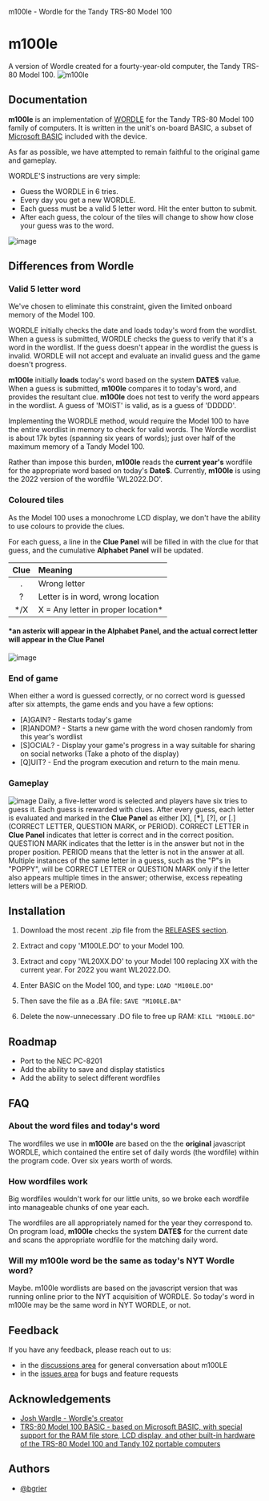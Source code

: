m100le - Wordle for the Tandy TRS-80 Model 100  
# m100le
A version of Wordle created for a fourty-year-old computer, the Tandy TRS-80 Model 100.
![m100le](https://user-images.githubusercontent.com/14062627/157380662-b14b5225-cd50-479e-8fc5-f1fa1faf0162.png)

## Documentation
**m100le** is an implementation of [WORDLE](https://en.wikipedia.org/wiki/Wordle) for the Tandy TRS-80 Model 100 family of computers. It is written in the unit's on-board BASIC, a subset of [Microsoft BASIC](https://en.wikipedia.org/wiki/Microsoft_BASIC) included with the device.

As far as possible, we have attempted to remain faithful to the original game and gameplay. 

WORDLE'S instructions are very simple:
- Guess the WORDLE in 6 tries.
- Every day you get a new WORDLE.
- Each guess must be a valid 5 letter word. Hit the enter button to submit.
- After each guess, the colour of the tiles will change to show how close your guess was to the word.

![image](https://user-images.githubusercontent.com/14062627/159618578-ef980bb7-de0f-47d1-a496-b3f191d9700f.png)

## Differences from Wordle
### Valid 5 letter word
We've chosen to eliminate this constraint, given the limited onboard memory of the Model 100. 

WORDLE initially checks the date and loads today's word from the wordlist. When a guess is submitted, WORDLE checks the guess to verify that it's a word in the wordlist. If the guess doesn't appear in the wordlist the guess is invalid. WORDLE will not accept and evaluate an invalid guess and the game doesn't progress.

**m100le** initially **loads** today's word based on the system **DATE$** value. When a guess is submitted, **m100le** compares it to today's word, and provides the resultant clue. **m100le** does not test to verify the word appears in the wordlist. A guess of 'MOIST' is valid, as is a guess of 'DDDDD'.

Implementing the WORDLE method, would require the Model 100 to have the entire wordlist in memory to check for valid words. The Wordle wordlist is about 17k bytes (spanning six years of words);  just over half of the maximum memory of a Tandy Model 100. 

Rather than impose this burden, **m100le** reads the **current year's** wordfile for the appropriate word based on today's **Date$**. Currently, **m100le** is using the 2022 version of the wordfile 'WL2022.DO'.



### Coloured tiles
As the Model 100 uses a monochrome LCD display, we don't have the ability to use colours to provide the clues. 

For each guess, a line in the **Clue Panel** will be filled in with the clue for that guess, and the cumulative **Alphabet Panel** will be updated.

| Clue | Meaning             |
|:----:|:-------------------|
|   .  | Wrong letter        |
|   ?  | Letter is in word, wrong location   |
|  */X | X = Any letter in proper location* | 

#### *an asterix will appear in the **Alphabet Panel**, and the actual correct letter will appear in the **Clue Panel** 

![image](https://user-images.githubusercontent.com/14062627/159623555-542d1454-eb42-4dc9-be3b-e3264fb2ec91.png)


### End of game
When either a word is guessed correctly, or no correct word is guessed after six attempts, the game ends and you have a few options:
- [A]GAIN? - Restarts today's game
- [R]ANDOM? - Starts a new game with the word chosen randomly from this year's wordlist
- [S]OCIAL? - Display your game's progress in a way suitable for sharing on social networks (Take a photo of the display)
- [Q]UIT? - End the program execution and return to the main menu. 

### Gameplay
![image](https://user-images.githubusercontent.com/14062627/159623862-c2d431f8-f88a-48b0-ac1d-45fa83ce3df9.png)
Daily, a five-letter word is selected and players have six tries to guess it. Each guess is rewarded with clues. After every guess, each letter is evaluated and marked in the **Clue Panel** as either [X], [**\***], [?], or [.] (CORRECT LETTER, QUESTION MARK, or PERIOD). CORRECT LETTER in **Clue Panel** indicates that letter is correct and in the correct position. QUESTION MARK indicates that the letter is in the answer but not in the proper position. PERIOD means that the letter is not in the answer at all. Multiple instances of the same letter in a guess, such as the "P"s in "POPPY", will be CORRECT LETTER or QUESTION MARK only if the letter also appears multiple times in the answer; otherwise, excess repeating letters will be a PERIOD.

## Installation

1. Download the most recent .zip file from the [RELEASES section](https://github.com/bgri/m100LE/releases).
2. Extract and copy 'M100LE.DO' to your Model 100.
3. Extract and copy 'WL20XX.DO' to your Model 100 replacing XX with the current year. For 2022 you want WL2022.DO.
4. Enter BASIC on the Model 100, and type:
```LOAD "M100LE.DO"```

5. Then save the file as a .BA file:
```SAVE "M100LE.BA"```

6. Delete the now-unnecessary .DO file to free up RAM:
```KILL "M100LE.DO"```

    
## Roadmap

- Port to the NEC PC-8201
- Add the ability to save and display statistics
- Add the ability to select different wordfiles



## FAQ
### About the word files and today's word
The wordfiles we use in **m100le** are based on the the **original** javascript WORDLE, which contained the entire set of daily words (the wordfile) within the program code.  Over six years worth of words. 

### How wordfiles work
Big wordfiles wouldn't work for our little units, so we broke each wordfile into manageable chunks of one year each. 

The wordfiles are all appropriately named for the year they correspond to.  On program load, **m100le** checks the system **DATE$** for the current date and scans the appropriate wordfile for the matching daily word.

### Will my m100le word be the same as today's NYT Wordle word?
Maybe. m100le wordlists are based on the javascript version that was running online prior to the NYT acquisition of WORDLE. So today's word in m100le may be the same word in NYT WORDLE, or not.

## Feedback

If you have any feedback, please reach out to us:
- in the [discussions area](https://github.com/bgri/m100LE/discussions) for general conversation about m100LE
- in the [issues area](https://github.com/bgri/m100LE/issues) for bugs and feature requests



## Acknowledgements

 - [Josh Wardle - Wordle's creator](https://en.wikipedia.org/wiki/Josh_Wardle)
 - [TRS-80 Model 100 BASIC - based on Microsoft BASIC, with special support for the RAM file store, LCD display, and other built-in hardware of the TRS-80 Model 100 and Tandy 102 portable computers](https://archive.org/details/MasteringBasicOnTheTrs80Model100/page/n5/mode/2up)
 

## Authors

- [@bgrier](http://blog.bradgrier.com)


